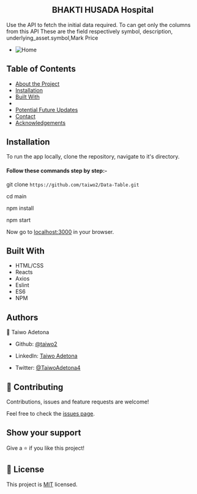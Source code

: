 
  <h2 align="center">BHAKTI HUSADA Hospital</h2>
  <p>Use the API to fetch the initial data required. To can get only the columns from this API 
These are the field  respectively symbol, description, underlying_asset.symbol,Mark Price 
</p>


* ![Home](./hospital.png)


<!-- TABLE OF CONTENTS -->
## Table of Contents

* [About the Project](#about-the-project)
* [Installation](#installation)
* [Built With](#built-with)
*
* [Potential Future Updates](#potential-future-updates)
* [Contact](#authors)
* [Acknowledgements](#acknowledgments)


<!-- INSTALLATION -->

## Installation

To run the app locally, clone the repository, navigate to it's directory.

#### Follow these commands step by step:-


git clone `https://github.com/taiwo2/Data-Table.git`<br>

cd main <br>

npm install <br>

npm start <br>

Now go to [localhost:3000](http://localhost:3000) in your browser.


<!-- BUILD WITH -->

## Built With

- HTML/CSS
- Reacts
- Axios
- Eslint
- ES6
- NPM


## Authors
👤 Taiwo Adetona

- Github: [@taiwo2](https://github.com/taiwo2)

- LinkedIn: [Taiwo Adetona](https://www.linkedin.com/in/taiwo-adetona/)

- Twitter: [@TaiwoAdetona4](https://twitter.com/TaiwoAdetona4/)

<!-- acknowledgments -->

## 🤝 Contributing

Contributions, issues and feature requests are welcome!

Feel free to check the [issues page](issues/).

## Show your support

Give a ⭐️ if you like this project!

## 📝 License

This project is [MIT](https://opensource.org/licenses/MIT) licensed.
